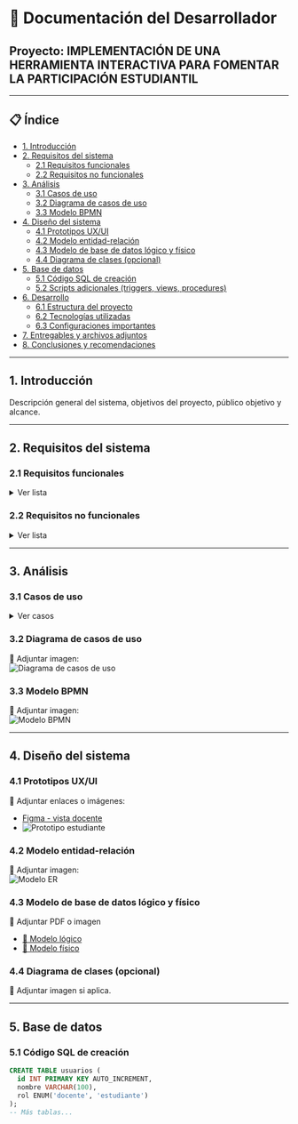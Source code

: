 # 📘 Documentación del Desarrollador  
## Proyecto: IMPLEMENTACIÓN DE UNA HERRAMIENTA INTERACTIVA PARA FOMENTAR LA PARTICIPACIÓN ESTUDIANTIL

---

## 📋 Índice

- [1. Introducción](#1-introducción)
- [2. Requisitos del sistema](#2-requisitos-del-sistema)
  - [2.1 Requisitos funcionales](#21-requisitos-funcionales)
  - [2.2 Requisitos no funcionales](#22-requisitos-no-funcionales)
- [3. Análisis](#3-análisis)
  - [3.1 Casos de uso](#31-casos-de-uso)
  - [3.2 Diagrama de casos de uso](#32-diagrama-de-casos-de-uso)
  - [3.3 Modelo BPMN](#33-modelo-bpmn)
- [4. Diseño del sistema](#4-diseño-del-sistema)
  - [4.1 Prototipos UX/UI](#41-prototipos-uxui)
  - [4.2 Modelo entidad-relación](#42-modelo-entidad-relación)
  - [4.3 Modelo de base de datos lógico y físico](#43-modelo-de-base-de-datos-lógico-y-físico)
  - [4.4 Diagrama de clases (opcional)](#44-diagrama-de-clases-opcional)
- [5. Base de datos](#5-base-de-datos)
  - [5.1 Código SQL de creación](#51-código-sql-de-creación)
  - [5.2 Scripts adicionales (triggers, views, procedures)](#52-scripts-adicionales-triggers-views-procedures)
- [6. Desarrollo](#6-desarrollo)
  - [6.1 Estructura del proyecto](#61-estructura-del-proyecto)
  - [6.2 Tecnologías utilizadas](#62-tecnologías-utilizadas)
  - [6.3 Configuraciones importantes](#63-configuraciones-importantes)
- [7. Entregables y archivos adjuntos](#7-entregables-y-archivos-adjuntos)
- [8. Conclusiones y recomendaciones](#8-conclusiones-y-recomendaciones)

---

## 1. Introducción

Descripción general del sistema, objetivos del proyecto, público objetivo y alcance.

---

## 2. Requisitos del sistema

### 2.1 Requisitos funcionales
<details>
  <summary>Ver lista</summary>

- RF1: El docente puede crear trivias.
- RF2: El estudiante puede participar en las trivias activas.
- RF3: El sistema registra puntajes por estudiante.
- ...

</details>

### 2.2 Requisitos no funcionales
<details>
  <summary>Ver lista</summary>

- RNF1: La aplicación debe cargar en menos de 2 segundos.
- RNF2: El sistema debe permitir 50 conexiones concurrentes.
- ...

</details>

---

## 3. Análisis

### 3.1 Casos de uso
<details>
  <summary>Ver casos</summary>

- **CU01 - Crear Trivia**
  - **Actor**: Docente
  - **Flujo principal**: ...
  - **Flujos alternativos**: ...
  - **Precondiciones**: ...
  - **Postcondiciones**: ...

</details>

### 3.2 Diagrama de casos de uso  
📎 Adjuntar imagen:  
![Diagrama de casos de uso](./imagenes/diagrama_casos_uso.png)

### 3.3 Modelo BPMN  
📎 Adjuntar imagen:  
![Modelo BPMN](./imagenes/modelo_bpmn.png)

---

## 4. Diseño del sistema

### 4.1 Prototipos UX/UI  
📎 Adjuntar enlaces o imágenes:  
- [Figma - vista docente](https://www.figma.com/...)  
- ![Prototipo estudiante](./imagenes/prototipo_estudiante.png)

### 4.2 Modelo entidad-relación  
📎 Adjuntar imagen:  
![Modelo ER](./imagenes/modelo_entidad_relacion.png)

### 4.3 Modelo de base de datos lógico y físico  
📎 Adjuntar PDF o imagen  
- [📄 Modelo lógico](./documentos/modelo_logico.pdf)  
- [📄 Modelo físico](./documentos/modelo_fisico.pdf)

### 4.4 Diagrama de clases (opcional)  
📎 Adjuntar imagen si aplica.

---

## 5. Base de datos

### 5.1 Código SQL de creación  
```sql
CREATE TABLE usuarios (
  id INT PRIMARY KEY AUTO_INCREMENT,
  nombre VARCHAR(100),
  rol ENUM('docente', 'estudiante')
);
-- Más tablas...
